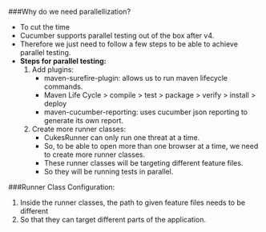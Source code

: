 ###Why do we need parallellization?

- To cut the time
- Cucumber supports parallel testing out of the box after v4.
- Therefore we just need to follow a few steps to be able to achieve parallel testing.
- **Steps for parallel testing:**
  1. Add plugins:
     - maven-surefire-plugin: allows us to run maven lifecycle commands.
     - Maven Life Cycle > compile > test > package > verify > install > deploy
     - maven-cucumber-reporting: uses cucumber json reporting to generate its own report.
  2. Create more runner classes:
     - CukesRunner can only run one threat at a time.
     - So, to be able to open more than one browser at a time, we need to create more runner classes.
     - These runner classes will be targeting different feature files.
     - So they will be running tests in parallel.
  
###Runner Class Configuration:
1. Inside the runner classes, the path to given feature files needs to be different
2. So that they can target different parts of the application.
